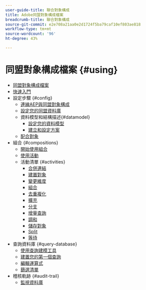 ```yaml
---
user-guide-title: 聯合對象構成
title: Adobe同盟對象構成檔案
breadcrumb-title: 聯合對象構成
source-git-commit: e2e708a21aa0e2d1724f5ba79caf10ef803ae818
workflow-type: tm+mt
source-wordcount: '96'
ht-degree: 43%

---
```



# 同盟對象構成檔案 {#using}

+ [同盟對象構成檔案](home.md)
+ [快速入門](chapter1/newfile.md)
+ 設定步驟 {#config}
   + [連線AEP與同盟對象構成](connections/destinations.md)
   + [設定您的同盟資料庫](connections/federated-db.md)
   + 資料模型和結構描述{#datamodel}
      + [設定您的資料模型](data-management/gs-models.md)
      + [建立和設定方案](customer/schemas.md)
   + [配合對象](customer/audiences.md)
+ 組合 {#compositions}
   + [開始使用組合](compositions/gs-compositions.md)
   + [使用活動](compositions/activities/about-activities.md)
   + 活動清單 {#activities}
      + [合併連結](compositions/activities/and-join.md)
      + [建置對象](compositions/activities/build-audience.md)
      + [變更維度](compositions/activities/change-dimension.md)
      + [組合](compositions/activities/combine.md)
      + [去重複化](compositions/activities/deduplication.md)
      + [擴充](compositions/activities/enrichment.md)
      + [分支](compositions/activities/fork.md)
      + [增量查詢](compositions/activities/incremental-query.md)
      + [調和](compositions/activities/reconciliation.md)
      + [儲存對象](compositions/activities/save-audience.md)
      + [Split](compositions/activities/split.md)
      + [等待](compositions/activities/wait.md)
+ 查詢資料庫 {#query-database}
   + [使用查詢建模工具](query/query-modeler-overview.md)
   + [建置您的第一個查詢](query/build-query.md)
   + [編輯運算式](query/expression-editor.md)
   + [篩選清單](query/filter.md)
+ 稽核軌跡 {#audit-trail}
   + [監視資料庫](admin/audit-trail.md)